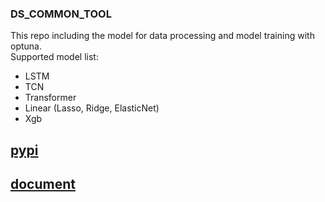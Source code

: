 ###  DS_COMMON_TOOL  
  
This repo including the model for data processing and model training with optuna.  
Supported model list:  
- LSTM  
- TCN  
- Transformer  
- Linear  (Lasso, Ridge, ElasticNet)  
- Xgb  
  

  
## [pypi](https://pypi.org/project/ds-common-tool/#description)  
  
## [document](https://zhanglenus.gitbook.io/ds_common_tool-doc/)  
